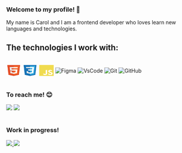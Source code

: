 ### Welcome to my profile! 👋

My name is Carol and I am a frontend developer who loves learn new languages and technologies.



## The technologies I work with:


<div style="display: inline_block"><br>
  <img align="center" alt="HTML" height="30" width="40" src="https://raw.githubusercontent.com/devicons/devicon/master/icons/html5/html5-original.svg">
  <img align="center" alt="CSS" height="30" width="40" src="https://raw.githubusercontent.com/devicons/devicon/master/icons/css3/css3-original.svg">
  <img align="center" alt="JS" height="30" width="40" src="https://raw.githubusercontent.com/devicons/devicon/master/icons/javascript/javascript-plain.svg">
  <img align="center" alt="Figma" width="30" height="40" src="https://cdn.jsdelivr.net/gh/devicons/devicon/icons/figma/figma-original.svg">
  <img align="center" alt="VsCode" width="30" height="40" src="https://cdn.jsdelivr.net/gh/devicons/devicon/icons/vscode/vscode-original.svg">
  <img align="center" alt="Git" width="30" height="40" src="https://cdn.jsdelivr.net/gh/devicons/devicon/icons/git/git-original.svg">
  <img align="center" alt="GitHub" width="30" height="40" src="https://cdn.jsdelivr.net/gh/devicons/devicon/icons/github/github-original.svg">
</div>
 
 <br>
 
### To reach me! 😊
 
<div> 
  <a href = "mailto:cbarbosavilar@gmail.com"><img src="https://img.shields.io/badge/-Gmail-D14836?style=for-the-badge&logo=gmail&logoColor=white" target="_blank"></a>
  <a href="https://www.linkedin.com/in/carolinebarbosavilar/" target="_blank"><img src="https://img.shields.io/badge/-LinkedIn-%230077B5?style=for-the-badge&logo=linkedin&logoColor=white" target="_blank"></a> 
 
<!--   ![Snake animation](https://github.com/Bo83dev/Bo83dev/blob/output/github-contribution-grid-snake.svg)
 -->
</div>

<br>
  
### Work in progress!
  
<div>
  <a href="https://github.com/Bo83dev">
  <img height="180em" src="https://github-readme-stats.vercel.app/api?username=Bo83dev&show_icons=true&theme=radical&include_all_commits=true&count_private=true"/>
  <img height="180em" src="https://github-readme-stats.vercel.app/api/top-langs/?username=Bo83dev&layout=compact&langs_count=6&theme=radical"/>
</div>
